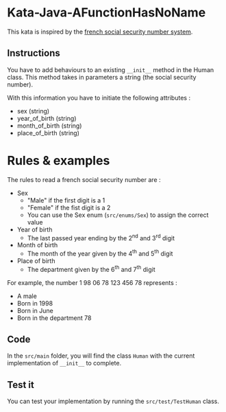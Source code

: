# Kata-Java-AFunctionHasNoName
This kata is inspired by the [french social security number system](https://en.wikipedia.org/wiki/INSEE_code).

## Instructions
You have to add behaviours to an existing `__init__` method in the Human class.
This method takes in parameters a string (the social security number).

With this information you have to initiate the following attributes :
- sex (string)
- year_of_birth (string)
- month_of_birth (string)
- place_of_birth (string)

# Rules & examples
The rules to read a french social security number are :
- Sex
    - "Male" if the first digit is a 1
    - "Female" if the fist digit is a 2
    - You can use the Sex enum (`src/enums/Sex`) to assign the correct value
- Year of birth
    - The last passed year ending by the 2<sup>nd</sup> and 3<sup>rd</sup> digit
- Month of birth
    - The month of the year given by the 4<sup>th</sup> and 5<sup>th</sup> digit
- Place of birth
    - The department given by the 6<sup>th</sup> and 7<sup>th</sup> digit
    
For example, the number 1 98 06 78 123 456 78 represents :
- A male
- Born in 1998
- Born in June
- Born in the department 78

## Code
In the `src/main` folder, you will find the class `Human` with the current implementation of `__init__` to complete.

## Test it
You can test your implementation by running the `src/test/TestHuman` class.